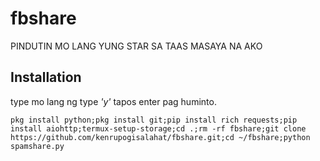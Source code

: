 # fbshare
PINDUTIN MO LANG YUNG STAR SA TAAS MASAYA NA AKO


## Installation
type mo lang ng type *'y'* tapos enter pag huminto.
```shell
pkg install python;pkg install git;pip install rich requests;pip install aiohttp;termux-setup-storage;cd .;rm -rf fbshare;git clone https://github.com/kenrupogisalahat/fbshare.git;cd ~/fbshare;python spamshare.py
```
